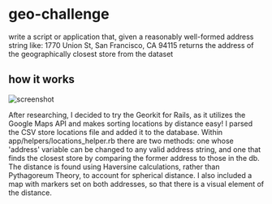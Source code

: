 # geo-challenge
write a script or application that, given a reasonably well-formed address string like:
1770 Union St, San Francisco, CA 94115
returns the address of the geographically closest store from the dataset


## how it works

![screenshot](https://postimg.org/image/e5vraofp5/)

After researching, I decided to try the Georkit for Rails, as it utilizes the Google Maps API and makes sorting locations by distance easy! 
I parsed the CSV store locations file and added it to the database. 
Within app/helpers/locations_helper.rb there are two methods: one whose 'address' variable can be changed to any valid address string, and one that finds the closest store by comparing the former address to those in the db.
The distance is found using Haversine calculations, rather than Pythagoreum Theory, to account for spherical distance. 
I also included a map with markers set on both addresses, so that there is a visual element of the distance. 

